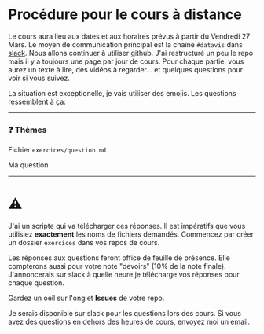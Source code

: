 # Procédure pour le cours à distance

Le cours aura lieu aux dates et aux horaires prévus à partir du Vendredi 27 Mars. Le moyen de communication principal est la chaîne `#datavis` dans [slack](https://app.slack.com/client/TBJ4LSDNF/CBJ7K5YCS). Nous allons continuer à utiliser github. J'ai restructuré un peu le repo mais il y a toujours une page par jour de cours. Pour chaque partie, vous aurez un texte à lire, des vidéos à regarder... et quelques questions pour voir si vous suivez.

La situation est exceptionelle, je vais utiliser des emojis. Les questions ressemblent à ça:

---

### :question: Thèmes

Fichier `exercices/question.md`

Ma question

---

# :warning:

J'ai un scripte qui va télécharger ces réponses. Il est impératifs que vous utilisiez **exactement** les noms de fichiers demandés. Commencez par créer un dossier `exercices` dans vos repos de cours.

Les réponses aux questions feront office de feuille de présence. Elle compterons aussi pour votre note "devoirs" (10% de la note finale). J'annoncerais sur slack à quelle heure je télécharge vos réponses pour chaque question.

Gardez un oeil sur l'onglet **Issues** de votre repo.

Je serais disponible sur slack pour les questions lors des cours. Si vous avez des questions en dehors des heures de cours, envoyez moi un email.